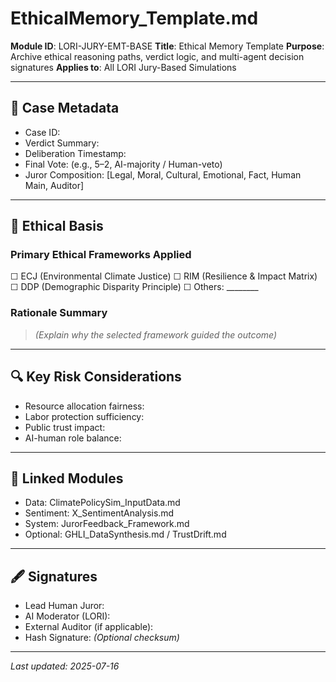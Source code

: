 # EthicalMemory_Template.md

**Module ID**: LORI-JURY-EMT-BASE
**Title**: Ethical Memory Template
**Purpose**: Archive ethical reasoning paths, verdict logic, and multi-agent decision signatures
**Applies to**: All LORI Jury-Based Simulations

---

## 📘 Case Metadata

- Case ID:
- Verdict Summary:
- Deliberation Timestamp:
- Final Vote: (e.g., 5–2, AI-majority / Human-veto)
- Juror Composition: [Legal, Moral, Cultural, Emotional, Fact, Human Main, Auditor]

---

## 🧭 Ethical Basis

### Primary Ethical Frameworks Applied
☐ ECJ (Environmental Climate Justice)
☐ RIM (Resilience & Impact Matrix)
☐ DDP (Demographic Disparity Principle)
☐ Others: ________

### Rationale Summary
> _(Explain why the selected framework guided the outcome)_

---

## 🔍 Key Risk Considerations

- Resource allocation fairness:
- Labor protection sufficiency:
- Public trust impact:
- AI-human role balance:

---

## 📌 Linked Modules

- Data: ClimatePolicySim_InputData.md
- Sentiment: X_SentimentAnalysis.md
- System: JurorFeedback_Framework.md
- Optional: GHLI_DataSynthesis.md / TrustDrift.md

---

## 🖋️ Signatures

- Lead Human Juror:
- AI Moderator (LORI):
- External Auditor (if applicable):
- Hash Signature: _(Optional checksum)_

---

_Last updated: 2025-07-16_

